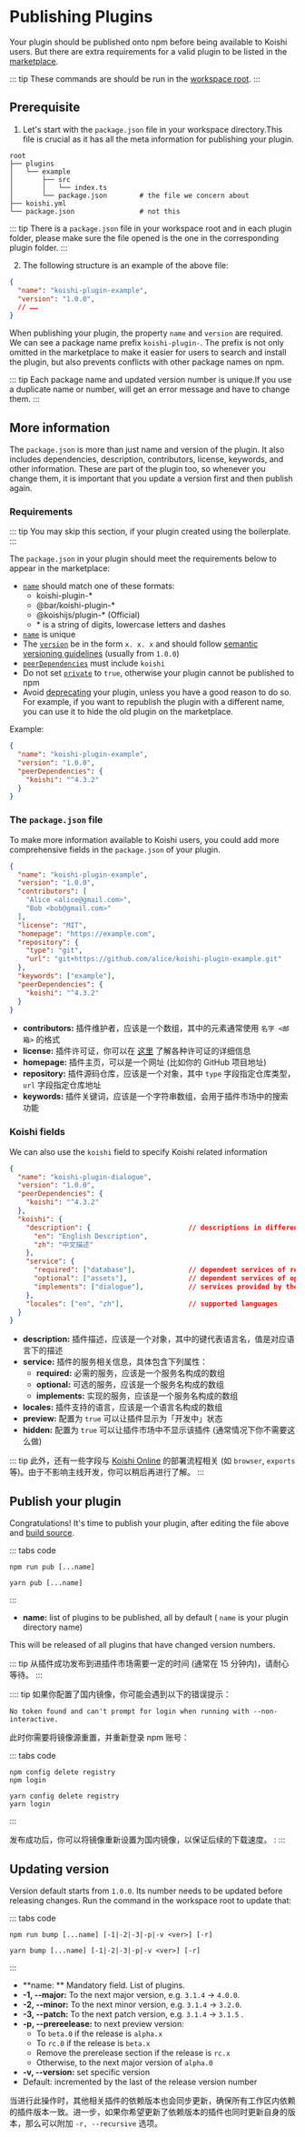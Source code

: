 # Publishing Plugins

Your plugin should be published onto npm before being available to Koishi users. But there are extra requirements for a valid plugin to be listed in the [marketplace](../../market/).

::: tip
These commands are should be run in the [workspace root](./config.md#应用目录).
:::

## Prerequisite

1. Let's start with the `package.json` file in your workspace directory.This file is crucial as it has all the meta information for publishing your plugin.

```diff{6}
root
├── plugins
│   └── example
│       ├── src
│       │   └── index.ts
│       └── package.json        # the file we concern about
├── koishi.yml
└── package.json                # not this
```

::: tip
There is a `package.json` file in your workspace root and in each plugin folder, please make sure the file opened is the one in the corresponding plugin folder.
:::

2. The following structure is an example of the above file:

```json title=package.json
{
  "name": "koishi-plugin-example",
  "version": "1.0.0",
  // ……
}
```

When publishing your plugin, the property `name` and `version` are required. We can see a package name prefix `koishi-plugin-`. The prefix is not only omitted in the marketplace to make it easier for users to search and install the plugin, but also prevents conflicts with other package names on npm.

::: tip
Each package name and updated version number is unique.If you use a duplicate name or number,  will get an error message and have to change them.
:::

## More information

The `package.json` is more than just name and version of the plugin. It also includes dependencies, description, contributors, license, keywords, and other information. These are part of the plugin too, so whenever you change them, it is important that you update a version first and then publish again.

### Requirements

::: tip
You may skip this section, if your plugin created using the boilerplate.
:::

The `package.json` in your plugin should meet the requirements below to appear in the marketplace:

- [`name`](https://docs.npmjs.com/cli/v8/configuring-npm/package-json#name) should match one of these formats:
  - koishi-plugin-\*
  - @bar/koishi-plugin-\*
  - @koishijs/plugin-\* (Official)
  - \* is a string of digits, lowercase letters and dashes
- [`name`](https://docs.npmjs.com/cli/v8/configuring-npm/package-json#name) is unique
- The [`version`](https://docs.npmjs.com/cli/v8/configuring-npm/package-json#version) be in the form `x. x. x` and should follow [semantic versioning guidelines](https://semver.org/lang/zh-CN/) (usually from `1.0.0`)
- [`peerDependencies`](https://docs.npmjs.com/cli/v8/configuring-npm/package-json#peerdependencies) must include `koishi`
- Do not set [`private`](https://docs.npmjs.com/cli/v8/configuring-npm/package-json#private) to `true`, otherwise your plugin cannot be published to npm
- Avoid [deprecating](https://docs.npmjs.com/deprecating-and-undeprecating-packages-or-package-versions) your plugin, unless you have a good reason to do so. For example, if you want to republish the plugin with a different name, you can use it to hide the old plugin on the marketplace.

Example:

```json title=package.json
{
  "name": "koishi-plugin-example",
  "version": "1.0.0",
  "peerDependencies": {
    "koishi": "^4.3.2"
  }
}
```

### The `package.json` file

To make more information available to Koishi users, you could add more comprehensive fields in the `package.json` of your plugin.

```json title=package.json
{
  "name": "koishi-plugin-example",
  "version": "1.0.0",
  "contributors": [
    "Alice <alice@gmail.com>",
    "Bob <bob@gmail.com>"
  ],
  "license": "MIT",
  "homepage": "https://example.com",
  "repository": {
    "type": "git",
    "url": "git+https://github.com/alice/koishi-plugin-example.git"
  },
  "keywords": ["example"],
  "peerDependencies": {
    "koishi": "^4.3.2"
  }
}
```

- **contributors:** 插件维护者，应该是一个数组，其中的元素通常使用 `名字 <邮箱>` 的格式
- **license:** 插件许可证，你可以在 [这里](https://choosealicense.com/licenses/) 了解各种许可证的详细信息
- **homepage:** 插件主页，可以是一个网址 (比如你的 GitHub 项目地址)
- **repository:** 插件源码仓库，应该是一个对象，其中 `type` 字段指定仓库类型，`url` 字段指定仓库地址
- **keywords:** 插件关键词，应该是一个字符串数组，会用于插件市场中的搜索功能

### Koishi fields

We can also use the `koishi` field to specify Koishi related information

```json title=package.json
{
  "name": "koishi-plugin-dialogue",
  "version": "1.0.0",
  "peerDependencies": {
    "koishi": "^4.3.2"
  },
  "koishi": {
    "description": {                        // descriptions in different languages
      "en": "English Description",
      "zh": "中文描述"
    },
    "service": {
      "required": ["database"],             // dependent services of required
      "optional": ["assets"],               // dependent services of optional
      "implements": ["dialogue"],           // services provided by the itself
    },
    "locales": ["en", "zh"],                // supported languages
  }
}
```

- **description:** 插件描述，应该是一个对象，其中的键代表语言名，值是对应语言下的描述
- **service:** 插件的服务相关信息，具体包含下列属性：
  - **required:** 必需的服务，应该是一个服务名构成的数组
  - **optional:** 可选的服务，应该是一个服务名构成的数组
  - **implements:** 实现的服务，应该是一个服务名构成的数组
- **locales:** 插件支持的语言，应该是一个语言名构成的数组
- **preview:** 配置为 `true` 可以让插件显示为「开发中」状态
- **hidden:** 配置为 `true` 可以让插件市场中不显示该插件 (通常情况下你不需要这么做)

::: tip
此外，还有一些字段与 [Koishi Online](../../cookbook/practice/online.md) 的部署流程相关 (如 `browser`, `exports` 等)。由于不影响主线开发，你可以稍后再进行了解。
:::

## Publish your plugin

Congratulations! It's time to publish your plugin, after editing the file above and [build source](./workspace.md#构建源代码).

::: tabs code
```npm
npm run pub [...name]
```
```yarn
yarn pub [...name]
```
:::

- **name:** list of plugins to be published, all by default ( `name` is your plugin directory name)

This will be released of all plugins that have changed version numbers.

::: tip
从插件成功发布到进插件市场需要一定的时间 (通常在 15 分钟内)，请耐心等待。
:::

:::: tip
如果你配置了国内镜像，你可能会遇到以下的错误提示：

```text
No token found and can't prompt for login when running with --non-interactive.
```

此时你需要将镜像源重置，并重新登录 npm 账号：

::: tabs code
```npm
npm config delete registry
npm login
```
```yarn
yarn config delete registry
yarn login
```
:::

发布成功后，你可以将镜像重新设置为国内镜像，以保证后续的下载速度。 :
:::

## Updating version

Version default starts from `1.0.0`. Its number needs to be updated before releasing changes. Run the command in the workspace root to update that:

::: tabs code
```npm
npm run bump [...name] [-1|-2|-3|-p|-v <ver>] [-r]
```
```yarn
yarn bump [...name] [-1|-2|-3|-p|-v <ver>] [-r]
```
:::

- **name: ** Mandatory field. List of plugins.
- **-1, --major:** To the next major version, e.g. `3.1.4` -> `4.0.0`.
- **-2, --minor:** To the next minor version, e.g. `3.1.4` -> `3.2.0`.
- **-3, --patch:** To the next patch version, e.g. `3.1.4` -> `3.1.5` .
- **-p, --prereelease:** to next preview version:
  - To `beta.0` if the release is `alpha.x`
  - To `rc.0` if the release is `beta.x`
  - Remove the prerelease section if the release is `rc.x`
  - Otherwise, to the next major version of `alpha.0`
- **-v, --version:** set specific version
- Default: incremented by the last of the release version number

当进行此操作时，其他相关插件的依赖版本也会同步更新，确保所有工作区内依赖的插件版本一致。进一步，如果你希望更新了依赖版本的插件也同时更新自身的版本，那么可以附加 `-r, --recursive` 选项。

